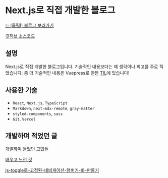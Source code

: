# Next.js로 직접 개발한 블로그

[✨ (클릭!) 블로그 보러가기](https://haeun.vercel.app)

[깃허브 소스코드](https://github.com/pullingoff/nexthome)

## 설명

Next.js로 직접 개발한 블로그입니다. 기술적인 내용보다는 제 생각이나 회고를 주로 적었습니다. 좀 더 기술적인 내용은 Vuepress로 만든 [TIL](https://pullingoff.github.io)에 있습니다!

## 사용한 기술

- `React`, `Next.js`, `TypeScript`
- `Markdown`, `next-mdx-remote`, `gray-matter`
- `styled-components`, `sass`
- `Git`, `Vercel` 

## 개발하며 적었던 글

[개발하며 들었던 고민들](https://pullingoff.github.io/vue-note/note/%EB%B8%94%EB%A1%9C%EA%B7%B8%20%EA%B0%9C%EB%B0%9C%20%EA%B8%B0%EB%A1%9D/0-layout.html)

[배우고 느낀 것](https://pullingoff.github.io/til/NextJS/220313-nextblog.html)

[js-toggle로-고정된-네비게이션-햄버거-바-만들기](https://pullingoff.github.io/til/2022/03.html#js-toggle%E1%84%85%E1%85%A9-%E1%84%80%E1%85%A9%E1%84%8C%E1%85%A5%E1%86%BC%E1%84%83%E1%85%AC%E1%86%AB-%E1%84%82%E1%85%A6%E1%84%87%E1%85%B5%E1%84%80%E1%85%A6%E1%84%8B%E1%85%B5%E1%84%89%E1%85%A7%E1%86%AB-%E1%84%92%E1%85%A2%E1%86%B7%E1%84%87%E1%85%A5%E1%84%80%E1%85%A5-%E1%84%87%E1%85%A1-%E1%84%86%E1%85%A1%E1%86%AB%E1%84%83%E1%85%B3%E1%86%AF%E1%84%80%E1%85%B5)
